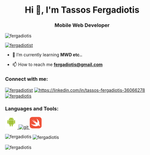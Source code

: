
<h1 align="center">Hi 👋, I'm Tassos Fergadiotis</h1>
<h3 align="center">Mobile Web Developer</h3>



<p align="left"> <img src="https://komarev.com/ghpvc/?username=fergadiotis&label=Profile%20views&color=0e75b6&style=flat" alt="fergadiotis" /> </p>

<p align="left"> <a href="https://twitter.com/fergadiotist" target="blank"><img src="https://img.shields.io/twitter/follow/fergadiotist?logo=twitter&style=for-the-badge" alt="fergadiotist" /></a> </p>

- 🌱 I’m currently learning **MWD etc..**

- 📫 How to reach me **fergadiotis@gmail.com**

<h3 align="left">Connect with me:</h3>
<p align="left">
<a href="https://twitter.com/fergadiotist" target="blank"><img align="center" src="https://raw.githubusercontent.com/rahuldkjain/github-profile-readme-generator/master/src/images/icons/Social/twitter.svg" alt="fergadiotist" height="30" width="40" /></a>
<a href="https://linkedin.com/in/https://linkedin.com/in/tassos-fergadiotis-36066278" target="blank"><img align="center" src="https://raw.githubusercontent.com/rahuldkjain/github-profile-readme-generator/master/src/images/icons/Social/linked-in-alt.svg" alt="https://linkedin.com/in/tassos-fergadiotis-36066278" height="30" width="40" /></a>
<a href="https://instagram.com/fergadiotis" target="blank"><img align="center" src="https://raw.githubusercontent.com/rahuldkjain/github-profile-readme-generator/master/src/images/icons/Social/instagram.svg" alt="fergadiotis" height="30" width="40" /></a>
</p>

<h3 align="left">Languages and Tools:</h3>
<p align="left"> <a href="https://developer.android.com" target="_blank" rel="noreferrer"> <img src="https://raw.githubusercontent.com/devicons/devicon/master/icons/android/android-original-wordmark.svg" alt="android" width="40" height="40"/> </a> <a href="https://git-scm.com/" target="_blank" rel="noreferrer"> <img src="https://www.vectorlogo.zone/logos/git-scm/git-scm-icon.svg" alt="git" width="40" height="40"/> </a> <a href="https://developer.apple.com/swift/" target="_blank" rel="noreferrer"> <img src="https://raw.githubusercontent.com/devicons/devicon/master/icons/swift/swift-original.svg" alt="swift" width="40" height="40"/> </a> </p>

<p><img align="left" src="https://github-readme-stats.vercel.app/api/top-langs?username=fergadiotis&show_icons=true&locale=en&layout=compact" alt="fergadiotis" /></p>

<p>&nbsp;<img align="center" src="https://github-readme-stats.vercel.app/api?username=fergadiotis&show_icons=true&locale=en" alt="fergadiotis" /></p>

<p><img align="center" src="https://github-readme-streak-stats.herokuapp.com/?user=fergadiotis&" alt="fergadiotis" /></p>
